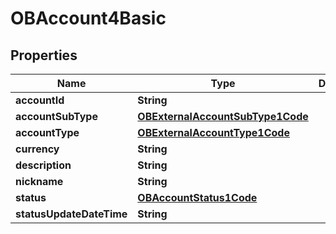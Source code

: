 
# OBAccount4Basic

## Properties
Name | Type | Description | Notes
------------ | ------------- | ------------- | -------------
**accountId** | **String** |  | 
**accountSubType** | [**OBExternalAccountSubType1Code**](OBExternalAccountSubType1Code.md) |  | 
**accountType** | [**OBExternalAccountType1Code**](OBExternalAccountType1Code.md) |  | 
**currency** | **String** |  | 
**description** | **String** |  |  [optional]
**nickname** | **String** |  |  [optional]
**status** | [**OBAccountStatus1Code**](OBAccountStatus1Code.md) |  |  [optional]
**statusUpdateDateTime** | **String** |  |  [optional]



